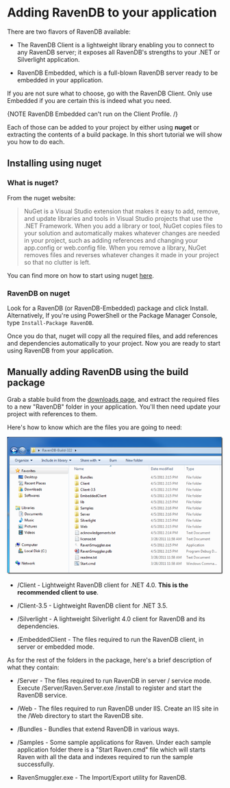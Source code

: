 ﻿# Adding RavenDB to your application

There are two flavors of RavenDB available:

* The RavenDB Client is a lightweight library enabling you to connect to any RavenDB server; it exposes all RavenDB's strengths to your .NET or Silverlight application.

* RavenDB Embedded, which is a full-blown RavenDB server ready to be embedded in your application.

If you are not sure what to choose, go with the RavenDB Client. Only use Embedded if you are certain this is indeed what you need.

{NOTE RavenDB Embedded can't run on the Client Profile. /}

Each of those can be added to your project by either using **nuget** or extracting the contents of a build package. In this short tutorial we will show you how to do each.

## Installing using nuget

### What is nuget?

From the nuget website:

<blockquote>
NuGet is a Visual Studio extension that makes it easy to add, remove, and update libraries and tools in Visual Studio projects that use the .NET Framework. When you add a library or tool, NuGet copies files to your solution and automatically makes whatever changes are needed in your project, such as adding references and changing your app.config or web.config file. When you remove a library, NuGet removes files and reverses whatever changes it made in your project so that no clutter is left.
</blockquote>

You can find more on how to start using nuget [here](http://nuget.codeplex.com/documentation?title=Getting%20Started).

### RavenDB on nuget

Look for a RavenDB (or RavenDB-Embedded) package and click Install. Alternatively, If you're using PowerShell or the Package Manager Console, type `Install-Package RavenDB`.

Once you do that, nuget will copy all the required files, and add references and dependencies automatically to your project. Now you are ready to start using RavenDB from your application.

## Manually adding RavenDB using the build package

Grab a stable build from the [downloads page](http://ravendb.net/download), and extract the required files to a new "RavenDB" folder in your application. You'll then need update your project with references to them.

Here's how to know which are the files you are going to need:

![The folder structure in a RavenDB build package](images\build_package.png)

* /Client - Lightweight RavenDB client for .NET 4.0. **This is the recommended client to use**.

* /Client-3.5 - Lightweight RavenDB client for .NET 3.5.

* /Silverlight - A lightweight Silverlight 4.0 client for RavenDB and its dependencies.

* /EmbeddedClient - The files required to run the RavenDB client, in server or embedded mode.

As for the rest of the folders in the package, here's a brief description of what they contain:

* /Server - The files required to run RavenDB in server / service mode. Execute /Server/Raven.Server.exe /install to register and start the RavenDB service.
		  
* /Web - The files required to run RavenDB under IIS. Create an IIS site in the /Web directory to start the RavenDB site.
		
* /Bundles - Bundles that extend RavenDB in various ways.
	
* /Samples - Some sample applications for Raven. Under each sample application folder there is a "Start Raven.cmd" file which will starts Raven with all the data and indexes required to run the sample successfully.
	
* RavenSmuggler.exe - The Import/Export utility for RavenDB.
